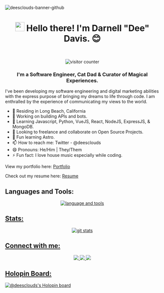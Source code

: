 ![deesclouds-banner-github](https://user-images.githubusercontent.com/77818241/198346048-8d2d77d4-090c-4317-9d6f-a52c988b7ac5.png)


<h1 align="center"><img src="https://raw.githubusercontent.com/MartinHeinz/MartinHeinz/master/wave.gif" width="30px" height="30px" alt="waving hello"> Hello there! I'm Darnell "Dee" Davis. 😊 </h1>

<br>

<p align="center"><img src="https://komarev.com/ghpvc/?username=deesclouds&color=bf91f3&label=INTELLIGENT+LIFEFORMS+VISITED:&style=plastic" alt="visitor counter"/></p>

<h3 align="center">I'm a Software Engineer, Cat Dad & Curator of Magical Experiences.</h3>

<p align="left">I've been developing my software engineering and digital marketing abilities with the express purpose of bringing my dreams to life through code. I am enthralled by the experience of communicating my views to the world.</p>

 * 🌴 Residing in Long Beach, California
 * 🔭 Working on building APIs and bots.
 * 🌱 Learning Javascript, Python, VueJS, React, NodeJS, ExpressJS, & MongoDB. 
 * 👯 Looking to freelance and collaborate on Open Source Projects. 
 * 💬 Fun learning Astro.
 * 📫 How to reach me: Twitter - @deesclouds
 * 😄 Pronouns: He/Him | They/Them
 * ⚡ Fun fact: I love house music especially while coding.

<p>View my portfolio here: <a href="https://deesclouds.world">Portfolio</a></p>
<p>Check out my resume here: <a href="https//deesclouds.world">Resume</a></p>

## Languages and Tools:
<p align="center"><a href="https://skillicons.dev"><img src="https://skillicons.dev/icons?i=html,css,js,react,nodejs,express,mongodb,heroku,py,git,bash,cs,linux,vscode,powershell,dotnet,azure&theme=dark&perline=5" alt="language and tools"/></p>

## Stats:
<p align="center"><img src="https://github-readme-stats.vercel.app/api?username=deesclouds&show_icons=true&theme=tokyonight" alt="git stats"></p> 
 
## Connect with me:
<p align="center">
 <a href="https://twitter.com/deesclouds" alt="deesclouds twitter" target="_blank"><img src="https://img.shields.io/badge/-@deesclouds-1a1b27?logo=twitter&logoColor=70a5fd&style=plastic"/>
 <a href="https://linkedin.com/in/deesclouds" alt="deesclouds linkedin" target="_blank"><img src="https://img.shields.io/badge/-Darnell Davis-1a1b27?logo=linkedin&logoColor=70a5fd&style=plastic"/>
 <a href="maillto:davis.d711+github@proton.me" alt="email" target="_blank"><img src="https://img.shields.io/badge/-davis.d711@proton.me-1a1b27?logo=protonmail&logoColor=70a5fd&style=plastic"/></p>

## Holopin Board:
 [![@deesclouds's Holopin board](https://holopin.io/api/user/board?user=deesclouds)](https://holopin.io/@deesclouds)



 
